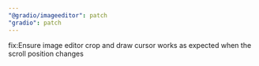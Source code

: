 ```yaml
---
"@gradio/imageeditor": patch
"gradio": patch
---
```


fix:Ensure image editor crop and draw cursor works as expected when the scroll position changes
